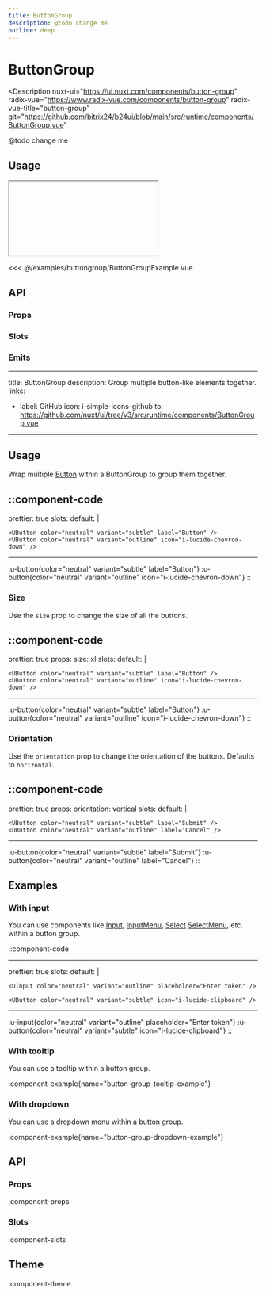```yaml
---
title: ButtonGroup
description: @todo change me
outline: deep
---
```

<script setup>
import ButtonGroupExample from '/examples/buttongroup/ButtonGroupExample.vue';
</script>
# ButtonGroup

<Description
  nuxt-ui="https://ui.nuxt.com/components/button-group"
  radix-vue="https://www.radix-vue.com/components/button-group"
  radix-vue-title="button-group"
  git="https://github.com/bitrix24/b24ui/blob/main/src/runtime/components/ButtonGroup.vue"
>
  @todo change me
</Description>

## Usage

<ComponentShowExample >
  <iframe data-why class="min-h-<80px>" allowtransparency="true">
    <ButtonGroupExample />
  </iframe>
</ComponentShowExample>

<<< @/examples/buttongroup/ButtonGroupExample.vue

## API

### Props

<ComponentProps component="ButtonGroup" />

### Slots

<ComponentSlots component="ButtonGroup" />

### Emits

<ComponentEmits component="ButtonGroup" />

---
title: ButtonGroup
description: Group multiple button-like elements together.
links:
- label: GitHub
  icon: i-simple-icons-github
  to: https://github.com/nuxt/ui/tree/v3/src/runtime/components/ButtonGroup.vue
---

## Usage

Wrap multiple [Button](/components/button) within a ButtonGroup to group them together.

::component-code
---
prettier: true
slots:
default: |

    <UButton color="neutral" variant="subtle" label="Button" />
    <UButton color="neutral" variant="outline" icon="i-lucide-chevron-down" />
---
:u-button{color="neutral" variant="subtle" label="Button"}
:u-button{color="neutral" variant="outline" icon="i-lucide-chevron-down"}
::

### Size

Use the `size` prop to change the size of all the buttons.

::component-code
---
prettier: true
props:
size: xl
slots:
default: |

    <UButton color="neutral" variant="subtle" label="Button" />
    <UButton color="neutral" variant="outline" icon="i-lucide-chevron-down" />
---
:u-button{color="neutral" variant="subtle" label="Button"}
:u-button{color="neutral" variant="outline" icon="i-lucide-chevron-down"}
::

### Orientation

Use the `orientation` prop to change the orientation of the buttons. Defaults to `horizontal`.

::component-code
---
prettier: true
props:
orientation: vertical
slots:
default: |

    <UButton color="neutral" variant="subtle" label="Submit" />
    <UButton color="neutral" variant="outline" label="Cancel" />
---
:u-button{color="neutral" variant="subtle" label="Submit"}
:u-button{color="neutral" variant="outline" label="Cancel"}
::

## Examples

### With input

You can use components like [Input](/components/input), [InputMenu](/components/input-menu), [Select](/components/select) [SelectMenu](/components/select-menu), etc. within a button group.

::component-code


---
prettier: true
slots:
default: |

    <UInput color="neutral" variant="outline" placeholder="Enter token" />

    <UButton color="neutral" variant="subtle" icon="i-lucide-clipboard" />
---
:u-input{color="neutral" variant="outline" placeholder="Enter token"}
:u-button{color="neutral" variant="subtle" icon="i-lucide-clipboard"}
::

### With tooltip

You can use a tooltip within a button group.

:component-example{name="button-group-tooltip-example"}

### With dropdown

You can use a dropdown menu within a button group.

:component-example{name="button-group-dropdown-example"}

## API

### Props

:component-props

### Slots

:component-slots

## Theme

:component-theme

